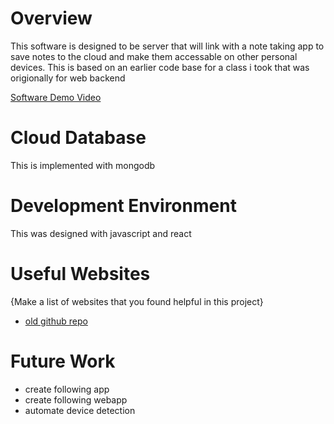 # Overview

This software is designed to be server that will link with a note taking app to save notes to the cloud and make them accessable on other personal devices. This is based on an earlier code base 
for a class i took that was origionally for web backend


[Software Demo Video]()

# Cloud Database

This is implemented with mongodb

# Development Environment

This was designed with javascript and react

# Useful Websites

{Make a list of websites that you found helpful in this project}

- [old github repo](https://github.com/Datramer/cse341-Gregory)

# Future Work


- create following app 
- create following webapp
- automate device detection
